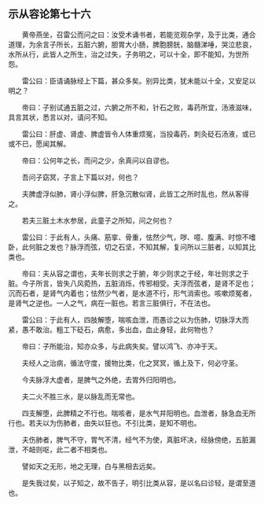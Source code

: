 ## 示从容论第七十六


&emsp;&emsp;黄帝燕坐，召雷公而问之曰：汝受术诵书者，若能览观杂学，及于比类，通合道理，为余言子所长，五脏六腑，胆胃大小肠，脾胞膀胱，脑髓涕唾，哭泣悲哀，水所从行，此皆人之所生，治之过失，子务明之，可以十全，即不能知，为世所怨。

&emsp;&emsp;雷公曰：臣请诵脉经上下篇，甚众多矣。别异比类，犹未能以十全，又安足以明之？

&emsp;&emsp;帝曰：子别试通五脏之过，六腑之所不和，针石之败，毒药所宜，汤液滋味，具言其状，悉言以对，请问不知。

&emsp;&emsp;雷公曰：肝虚、肾虚、脾虚皆令人体重烦冤，当投毒药，刺灸砭石汤液，或已或不已，愿闻其解。

&emsp;&emsp;帝曰：公何年之长，而问之少，余真问以自谬也。

&emsp;&emsp;吾问子窈冥，子言上下篇以对，何也？

&emsp;&emsp;夫脾虚浮似肺，肾小浮似脾，肝急沉散似肾，此皆工之所时乱也，然从客得之。

&emsp;&emsp;若夫三脏土木水参居，此童子之所知，问之何也？

&emsp;&emsp;雷公曰：于此有人，头痛、筋挛、骨重，怯然少气，哕、噫、腹满、时惊不嗜卧，此何脏之发也？脉浮而弦，切之石坚，不知其解，复问所以三脏者，以知其比类也。

&emsp;&emsp;帝曰：夫从容之谓也，夫年长则求之于腑，年少则求之于经，年壮则求之于脏。今子所言，皆失八风菀热，五脏消烁，传邪相受。夫浮而弦者，是肾不足也；沉而石者，是肾气内着也；怯然少气者，是水道不行，形气消索也。咳嗽烦冤者，是肾气之逆也。一人之气，病在一脏也。若言三脏俱行，不在法也。

&emsp;&emsp;雷公曰：于此有人，四肢解堕，喘咳血泄，而愚诊之以为伤肺，切脉浮大而紧，愚不敢治。粗工下砭石，病愈，多出血，血止身轻，此何物也？

&emsp;&emsp;帝曰：子所能治，知亦众多，与此病失矣。譬以鸿飞、亦冲于天。

&emsp;&emsp;夫经人之治病，循法守度，援物比类，化之冥冥，循上及下，何必守圣。

&emsp;&emsp;今夫脉浮大虚者，是脾气之外绝，去胃外归阳明也。

&emsp;&emsp;夫二火不胜三水，是以脉乱而无常也。

&emsp;&emsp;四支解堕，此脾精之不行也。喘咳者，是水气并阳明也。血泄者，脉急血无所行也。若夫以为伤肺者，由失以狂也。不引比类，是知不明也。

&emsp;&emsp;夫伤肺者，脾气不守，胃气不清，经气不为使，真脏坏决，经脉傍绝，五脏漏泄，不衄则呕，此二者不相类也。

&emsp;&emsp;譬如天之无形，地之无理，白与黑相去远矣。

&emsp;&emsp;是失我过矣，以子知之，故不告子，明引比类从容，是以名曰诊轻，是谓至道也。

